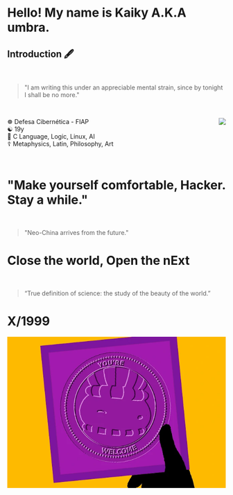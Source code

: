 # Hello! My name is Kaiky A.K.A umbra.
## Introduction 🖋️

<br>
<blockquote> "I am writing this under an appreciable mental strain, since by tonight I shall be no more." </blockquote>
<br>
<div class="midcolumn">
  <main>
    <article>
      <div class="post-info">
        </div>
<div>
<img src="gits.webp" align="right">
      </div>
        <p>
          ☸️ Defesa Cibernética - FIAP <br>
          ☯ 19y </br>
          🪷 C Language, Logic, Linux, AI </br>
          ☦️ Metaphysics, Latin, Philosophy, Art </br>
  </p>
  </div>
 <br>

 # "Make yourself comfortable, Hacker. Stay a while."
<br>

<blockquote>"Neo-China arrives from the future."</blockquote>

# Close the world, Open the nExt
<br>
<blockquote>“True definition of science: the study of the beauty of the world.”</blockquote>

<div>

 # X/1999

<img src="You're_welcome.webp" align=center>

</div>

